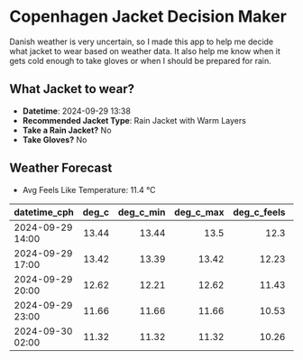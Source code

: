 
# Copenhagen Jacket Decision Maker

Danish weather is very uncertain, so I made this app to help me decide what jacket to wear based on weather data. 
It also help me know when it gets cold enough to take gloves or when I should be prepared for rain.

## What Jacket to wear?

- **Datetime**: 2024-09-29 13:38
- **Recommended Jacket Type**: Rain Jacket with Warm Layers
- **Take a Rain Jacket?** No
- **Take Gloves?** No

## Weather Forecast
- Avg Feels Like Temperature: 11.4 °C

| datetime_cph     |   deg_c |   deg_c_min |   deg_c_max |   deg_c_feels | weather   | wind   | rain   |
|:-----------------|--------:|------------:|------------:|--------------:|:----------|:-------|:-------|
| 2024-09-29 14:00 |   13.44 |       13.44 |       13.5  |         12.3  | Clouds    | Medium | None   |
| 2024-09-29 17:00 |   13.42 |       13.39 |       13.42 |         12.23 | Clouds    | Low    | None   |
| 2024-09-29 20:00 |   12.62 |       12.21 |       12.62 |         11.43 | Clouds    | Low    | None   |
| 2024-09-29 23:00 |   11.66 |       11.66 |       11.66 |         10.53 | Clouds    | Low    | None   |
| 2024-09-30 02:00 |   11.32 |       11.32 |       11.32 |         10.26 | Clouds    | Low    | None   |
        